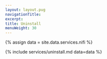 ```yaml
---
layout: layout.pug
navigationTitle:
excerpt:
title: Uninstall
menuWeight: 30
---
```

{% assign data = site.data.services.nifi %}

{% include services/uninstall.md data=data %}
